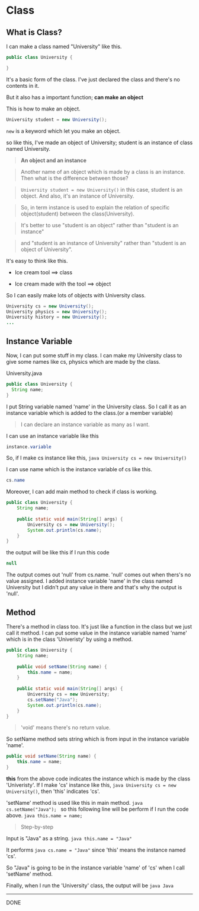 # Class

## What is Class?

I can make a class named "University" like this.

```java
public class University {

}
```
It's a basic form of the class. I've just declared the class and there's no contents in it. 

But it also has a important function; **can make an object**


This is how to make an object.
```java
University student = new University();
```
```new``` is a keyword which let you make an object.

so like this, I've made an object of University; student is an instance of class named University.




>**An object and an instance**

>Another name of an object which is made by a class is an instance. Then what is the difference between those?

>```University student = new University()``` in this case, student is an object. And also, it's an instance of University.

>So, in term instance is used to explain the relation of specific object(student) between the class(University).

>It's better to use "student is an object" rather than "student is an instance" 

>and "student is an instance of University" rather than "student is an object of University".



It's easy to think like this.

* Ice cream tool ==> class

* Ice cream made with the tool ==> object



So I can easily make lots of objects with University class.

```java
University cs = new University();
University physics = new University();
University history = new University();
...
```

## Instance Variable
Now, I can put some stuff in my class. I can make my University class to give some names like cs, physics which are made by the class.

University.java
```java
public class University {
  String name;
}
```

I put String variable named 'name' in the University class. So I call it as an instance variable which is added to the class.(or a member variable)

>I can declare an instance variable as many as I want. 

I can use an instance variable like this

```java
instance.variable
```

So, if I make cs instance like this, ```java University cs = new University()```

I can use name which is the instance variable of cs like this.

```java
cs.name
```

Moreover, I can add main method to check if class is working.
```java
public class University {
    String name;
    
    public static void main(String[] args) {
        University cs = new University();
        System.out.println(cs.name);
    }
}
```

the output will be like this if I run this code
```java
null
```

The output comes out 'null' from cs.name. 'null' comes out when thers's no value assigned. 
I added instance variable 'name' in the class named University but I didn't put any value in there and that's why the output is 'null'.


## Method

There's a method in class too. It's just like a function in the class but we just call it method.
I can put some value in the instance variable named 'name' which is in the class 'Univeristy' by using a method.

```java
public class University {
    String name;
    
    public void setName(String name) {
        this.name = name;
    }
    
    public static void main(String[] args) {
        University cs = new University;
        cs.setName("Java");
        System.out.println(cs.name);
    }
}
```

> 'void' means there's no return value.

So setName method sets string which is from input in the instance variable 'name'.
```java
public void setName(String name) {
    this.name = name;
}
```

**this** from the above code indicates the instance which is made by the class 'Univeristy'. 
If I make 'cs' instance like this, ```java University cs = new University()```,  then 'this' indicates 'cs'.

'setName' method is used like this in main method.
```java cs.setName("Java"); ```
so this following line will be perform if I run the code above.
```java this.name = name; ```

>Step-by-step

Input is "Java" as a string.
```java this.name = "Java" ```


It performs
```java cs.name = "Java"``` since 'this' means the instance named 'cs'.

So "Java" is going to be in the instance variable 'name' of 'cs' when I call 'setName' method.

Finally, when I run the 'University' class, the output will be
```java Java ```





<hr/>
DONE
